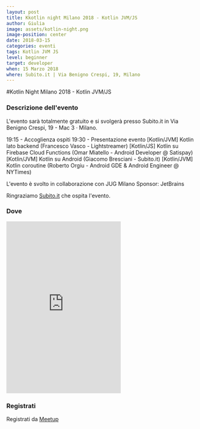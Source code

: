 ```yaml
---
layout: post
title: Kkotlin night Milano 2018 - Kotlin JVM/JS
author: Giulia
image: assets/kotlin-night.png
image-position: center
date: 2018-03-15
categories: eventi
tags: Kotlin JVM JS
level: beginner
target: developer
when: 15 Marzo 2018
where: Subito.it | Via Benigno Crespi, 19, Milano
---
```


#Kotlin Night Milano 2018 - Kotlin JVM/JS

### Descrizione dell'evento

L'evento sarà totalmente gratuito e si svolgerà presso Subito.it in Via Benigno Crespi, 19 - Mac 3 · Milano.

19:15 - Accoglienza ospiti
19:30 - Presentazione evento
[Kotlin/JVM] Kotlin lato backend (Francesco Vasco - Lightstreamer)
[Kotlin/JS] Kotlin su Firebase Cloud Functions (Omar Miatello - Android Developer @ Satispay)
[Kotlin/JVM] Kotlin su Android (Giacomo Bresciani - Subito.it)
[Kotlin/JVM] Kotlin coroutine (Roberto Orgiu - Android GDE & Android Engineer @ NYTimes)

L'evento è svolto in collaborazione con JUG Milano
Sponsor: JetBrains

<p>Ringraziamo <a title="Subito.it" href="https://www.subito.it" target="_blank">Subito.it</a>&nbsp;che ospita l'evento.</p>

### Dove

<iframe src="https://www.google.com/maps/embed?pb=!1m18!1m12!1m3!1d2796.447523561225!2d9.1845223!3d45.501069099999995!2m3!1f0!2f0!3f0!3m2!1i1024!2i768!4f13.1!3m3!1m2!1s0x4786c0d752e6c001%3A0x2f34f02c4b5b6ad1!2sSubito!5e0!3m2!1sit!2sit!4v1518097149996" height="450" frameborder="0" style="border:0" allowfullscreen></iframe>

### Registrati

<div style="width:100%; text-align:left;">Registrati da <a href="https://www.meetup.com/GDG-Milano/events/247449274">Meetup</a></div>
